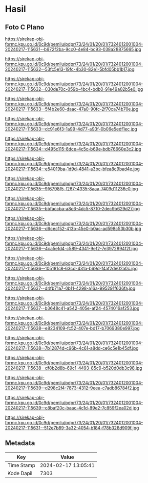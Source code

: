 # Hasil

## Foto C Plano

https://sirekap-obj-formc.kpu.go.id/0c9d/pemilu/pdpr/73/24/01/20/01/7324012001004-20240217-115631--b672f2ba-9cc0-4e84-bc93-038a28875665.jpg

https://sirekap-obj-formc.kpu.go.id/0c9d/pemilu/pdpr/73/24/01/20/01/7324012001004-20240217-115632--53fc5e13-19fc-4b30-82e1-5bfd05bb1b17.jpg

https://sirekap-obj-formc.kpu.go.id/0c9d/pemilu/pdpr/73/24/01/20/01/7324012001004-20240217-115632--030de70c-059b-4bc4-bdb0-91e49a02b5e0.jpg

https://sirekap-obj-formc.kpu.go.id/0c9d/pemilu/pdpr/73/24/01/20/01/7324012001004-20240217-115633--5f4b2e60-daac-47a0-90fc-2f70ca74b70e.jpg

https://sirekap-obj-formc.kpu.go.id/0c9d/pemilu/pdpr/73/24/01/20/01/7324012001004-20240217-115633--dc91e6f3-1a99-4d77-a93f-0b06e5edf1ec.jpg

https://sirekap-obj-formc.kpu.go.id/0c9d/pemilu/pdpr/73/24/01/20/01/7324012001004-20240217-115634--d495c115-8dce-4c5c-b69e-bdb76660e3c2.jpg

https://sirekap-obj-formc.kpu.go.id/0c9d/pemilu/pdpr/73/24/01/20/01/7324012001004-20240217-115634--e54019ba-1d9d-4841-a3bc-bfea8c9bad4e.jpg

https://sirekap-obj-formc.kpu.go.id/0c9d/pemilu/pdpr/73/24/01/20/01/7324012001004-20240217-115635--9f6798f5-f267-4335-8aaa-7409d11236e0.jpg

https://sirekap-obj-formc.kpu.go.id/0c9d/pemilu/pdpr/73/24/01/20/01/7324012001004-20240217-115635--bbfaccba-a8c6-4dc5-8710-2dec9b629d27.jpg

https://sirekap-obj-formc.kpu.go.id/0c9d/pemilu/pdpr/73/24/01/20/01/7324012001004-20240217-115636--d6cec152-413b-45e0-b0ac-ad598c53b30b.jpg

https://sirekap-obj-formc.kpu.go.id/0c9d/pemilu/pdpr/73/24/01/20/01/7324012001004-20240217-115636--4ca5efd4-c589-4341-9ef2-7e3972894f2f.jpg

https://sirekap-obj-formc.kpu.go.id/0c9d/pemilu/pdpr/73/24/01/20/01/7324012001004-20240217-115636--105181c8-63cd-431a-b69d-f4af2de02a0c.jpg

https://sirekap-obj-formc.kpu.go.id/0c9d/pemilu/pdpr/73/24/01/20/01/7324012001004-20240217-115637--d4fb71a7-0b11-4298-a16a-995291f636fa.jpg

https://sirekap-obj-formc.kpu.go.id/0c9d/pemilu/pdpr/73/24/01/20/01/7324012001004-20240217-115637--b3648c41-a542-405e-af24-4574016af253.jpg

https://sirekap-obj-formc.kpu.go.id/0c9d/pemilu/pdpr/73/24/01/20/01/7324012001004-20240217-115638--e8234109-fc52-407e-bd17-b7069380e997.jpg

https://sirekap-obj-formc.kpu.go.id/0c9d/pemilu/pdpr/73/24/01/20/01/7324012001004-20240217-115638--7b12874d-c96b-4c61-a8dd-ce6c5e1b45df.jpg

https://sirekap-obj-formc.kpu.go.id/0c9d/pemilu/pdpr/73/24/01/20/01/7324012001004-20240217-115638--df8b2d8b-69c1-4493-85c9-b520d0db3c98.jpg

https://sirekap-obj-formc.kpu.go.id/0c9d/pemilu/pdpr/73/24/01/20/01/7324012001004-20240217-115639--d298c2f4-7873-4312-9eea-c7adb86784f2.jpg

https://sirekap-obj-formc.kpu.go.id/0c9d/pemilu/pdpr/73/24/01/20/01/7324012001004-20240217-115639--c8baf20c-baac-4c1d-89e2-7c859f2ea02d.jpg

https://sirekap-obj-formc.kpu.go.id/0c9d/pemilu/pdpr/73/24/01/20/01/7324012001004-20240217-115631--512e7b89-3a32-4054-b184-f78b328d909f.jpg


## Metadata

| Key        | Value               |
| ---------- | ------------------- |
| Time Stamp | 2024-02-17 13:05:41 |
| Kode Dapil | 7303                |



